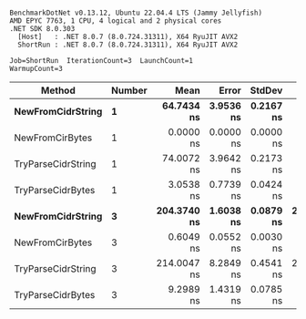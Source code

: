 ```

BenchmarkDotNet v0.13.12, Ubuntu 22.04.4 LTS (Jammy Jellyfish)
AMD EPYC 7763, 1 CPU, 4 logical and 2 physical cores
.NET SDK 8.0.303
  [Host]   : .NET 8.0.7 (8.0.724.31311), X64 RyuJIT AVX2
  ShortRun : .NET 8.0.7 (8.0.724.31311), X64 RyuJIT AVX2

Job=ShortRun  IterationCount=3  LaunchCount=1  
WarmupCount=3  

```
| Method             | Number | Mean        | Error     | StdDev    | Min         | Max         | Allocated |
|------------------- |------- |------------:|----------:|----------:|------------:|------------:|----------:|
| **NewFromCidrString**  | **1**      |  **64.7434 ns** | **3.9536 ns** | **0.2167 ns** |  **64.6005 ns** |  **64.9927 ns** |         **-** |
| NewFromCirBytes    | 1      |   0.0000 ns | 0.0000 ns | 0.0000 ns |   0.0000 ns |   0.0000 ns |         - |
| TryParseCidrString | 1      |  74.0072 ns | 3.9642 ns | 0.2173 ns |  73.8191 ns |  74.2451 ns |         - |
| TryParseCidrBytes  | 1      |   3.0538 ns | 0.7739 ns | 0.0424 ns |   3.0285 ns |   3.1028 ns |         - |
| **NewFromCidrString**  | **3**      | **204.3740 ns** | **1.6038 ns** | **0.0879 ns** | **204.2930 ns** | **204.4675 ns** |         **-** |
| NewFromCirBytes    | 3      |   0.6049 ns | 0.0552 ns | 0.0030 ns |   0.6015 ns |   0.6074 ns |         - |
| TryParseCidrString | 3      | 214.0047 ns | 8.2849 ns | 0.4541 ns | 213.5698 ns | 214.4759 ns |         - |
| TryParseCidrBytes  | 3      |   9.2989 ns | 1.4319 ns | 0.0785 ns |   9.2466 ns |   9.3891 ns |         - |
